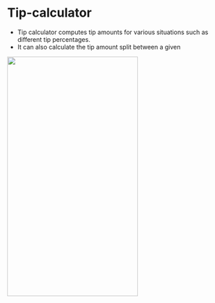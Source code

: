 # Tip-calculator
- Tip calculator computes tip amounts for various situations such as different tip percentages. 
- It can also calculate the tip amount split between a given 


<img src="https://user-images.githubusercontent.com/7153849/117314080-562f8800-ae7e-11eb-9c60-f4c850923f5e.png" height="550" width="300">

